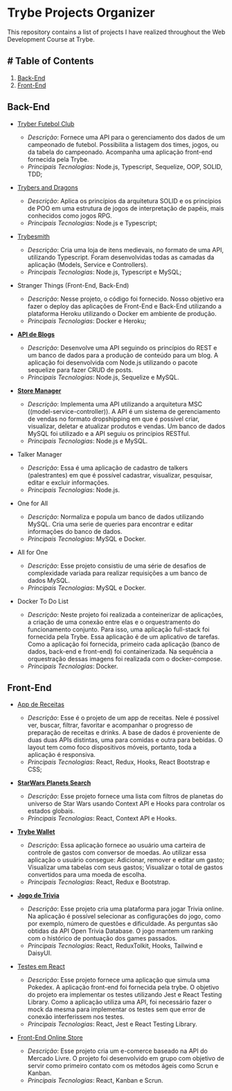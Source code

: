 # Trybe Projects Organizer

This repository contains a list of projects I have realized throughout the Web Development Course at Trybe.

## # Table of Contents
1. [Back-End](#back-end)
2. [Front-End](#front-end)

## Back-End

* [Tryber Futebol Club](https://github.com/heitortessaro/trybe-futebol-clube)
  * *Descrição*: Fornece uma API para o gerenciamento dos dados de um campeonado de futebol. Possibilita a listagem dos times, jogos, ou da tabela do campeonado. Acompanha uma aplicação front-end fornecida pela Trybe.
  * *Principais Tecnologias*: Node.js, Typescript, Sequelize, OOP, SOLID, TDD;

* [Trybers and Dragons](https://github.com/heitortessaro/trybers-and-dragons)
  * *Descrição*: Aplica os princípios da arquitetura SOLID e os princípios de POO em uma estrutura de jogos de interpretação de papéis, mais conhecidos como jogos RPG.
  * *Principais Tecnologias*: Node.js e Typescript;

* [Trybesmith](https://github.com/heitortessaro/trybesmith)
  * *Descrição*: Cria uma loja de itens medievais, no formato de uma API, utilizando Typescript. Foram desenvolvidas todas as camadas da aplicação (Models, Service e Controllers).
  * *Principais Tecnologias*: Node.js, Typescript e MySQL;
  
* Stranger Things (Front-End, Back-End)
  * *Descrição*: Nesse projeto, o código foi fornecido. Nosso objetivo era fazer o deploy das aplicações de Front-End e Back-End utilizando a plataforma Heroku utilizando o Docker em ambiente de produção. 
  * *Principais Tecnologias*: Docker e Heroku;
  
* [**API de Blogs**](https://github.com/heitortessaro/blogs-api)
  * *Descrição*: Desenvolve uma API seguindo os princípios do REST e um banco de dados para a produção de conteúdo para um blog. A aplicação foi desenvolvida com Node.js utilizando o pacote sequelize para fazer CRUD de posts. 
  * *Principais Tecnologias*: Node.js, Sequelize e MySQL.

* [**Store Manager**](https://github.com/heitortessaro/store-manager)
  * *Descrição*: Implementa uma API utilizando a arquitetura MSC ((model-service-controller)). A API é um sistema de gerenciamento de vendas no formato dropshipping em que é possível criar, visualizar, deletar e atualizar produtos e vendas. Um banco de dados MySQL foi utilizado e a API seguiu os princípios RESTful. 
  * *Principais Tecnologias*: Node.js e MySQL.
  
* Talker Manager
  * *Descrição*: Essa é uma aplicação de cadastro de talkers (palestrantes) em que é possível cadastrar, visualizar, pesquisar, editar e excluir informações. 
  * *Principais Tecnologias*: Node.js.
  
* One for All
  * *Descrição*: Normaliza e popula um banco de dados utilizando MySQL. Cria uma serie de queries para encontrar e editar informações do banco de dados. 
  * *Principais Tecnologias*: MySQL e Docker.
 
* All for One
  * *Descrição*: Esse projeto consistiu de uma série de desafios de complexidade variada para realizar requisições a um banco de dados MySQL. 
  * *Principais Tecnologias*: MySQL e Docker.
 
* Docker To Do List
  * *Descrição*: Neste projeto foi realizada a conteinerizar de aplicações, a criação de uma conexão entre elas e o orquestramento do funcionamento conjunto. Para isso, uma aplicação full-stack foi fornecida pela Trybe. Essa aplicação é de um aplicativo de tarefas. Como a aplicação foi fornecida, primeiro cada aplicação (banco de dados, back-end e front-end)  foi containerizada. Na sequência a orquestração dessas imagens foi realizada com o docker-compose.
  * *Principais Tecnologias*: Docker.
 
## Front-End
* [App de Receitas](https://github.com/heitortessaro/recipe-app-2)
  * *Descrição*: Esse é o projeto de um app de receitas. Nele é possível ver, buscar, filtrar, favoritar e acompanhar o progresso de preparação de receitas e drinks. A base de dados é proveniente de duas duas APIs distintas, uma para comidas e outra para bebidas. O layout tem como foco dispositivos móveis, portanto, toda a aplicação é responsiva.
  * *Principais Tecnologias*: React, Redux, Hooks, React Bootstrap e CSS;

* [**StarWars Planets Search**](https://github.com/heitortessaro/starwars-planets-search)
  * *Descrição*: Esse projeto fornece uma lista com filtros de planetas do universo de Star Wars usando Context API e Hooks para controlar os estados globais. 
  * *Principais Tecnologias*: React, Context API e Hooks.

* [**Trybe Wallet**](https://github.com/heitortessaro/TrybeWallet)
  * *Descrição*: Essa aplicação fornece ao usuário uma carteira de controle de gastos com conversor de moedas. Ao utilizar essa aplicação o usuário consegue: Adicionar, remover e editar um gasto; Visualizar uma tabelas com seus gastos; Visualizar o total de gastos convertidos para uma moeda de escolha.
  * *Principais Tecnologias*: React, Redux e Bootstrap.
 
* [**Jogo de Trivia**](https://github.com/heitortessaro/TrybeWallet)
  * *Descrição*: Esse projeto cria uma plataforma para jogar Trivia online. Na aplicação é possível selecionar as configurações do jogo, como por exemplo, número de questões e dificuldade. As perguntas são obtidas da API Open Trivia Database. O jogo mantem um ranking com o histórico de pontuação dos games passados.
  * *Principais Tecnologias*: React, ReduxTolkit, Hooks, Tailwind e DaisyUI.

* [Testes em React](https://github.com/heitortessaro/react-testing-library)
  * *Descrição*: Esse projeto fornece uma aplicação que simula uma Pokedex. A aplicação front-end foi fornecida pela trybe. O objetivo do projeto era implementar os testes utilizando Jest e React Testing Library. Como a aplicação utiliza uma API, foi necessário fazer o mock da mesma para implementar os testes sem que error de conexão interferissem nos testes.
  * *Principais Tecnologias*: React, Jest e React Testing Library.

* [Front-End Online Store](https://github.com/heitortessaro/front-end-online-store)
  * *Descrição*: Esse projeto cria um e-comerce baseado na API do Mercado Livre. O projeto foi desenvolvido em grupo com objetivo de servir como primeiro contato com os métodos ágeis como Scrun e Kanban.
  * *Principais Tecnologias*: React, Kanban e Scrun.
